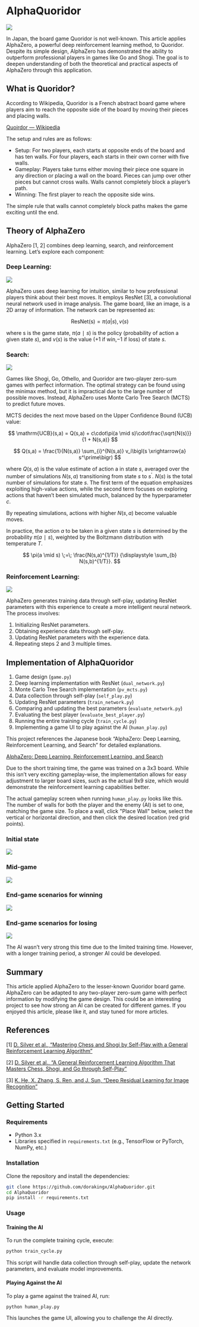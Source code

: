 # AlphaQuoridor

![](./images/quoridor.png)

In Japan, the board game Quoridor is not well-known. This article applies AlphaZero, a powerful deep reinforcement learning method, to Quoridor. Despite its simple design, AlphaZero has demonstrated the ability to outperform professional players in games like Go and Shogi. The goal is to deepen understanding of both the theoretical and practical aspects of AlphaZero through this application.

## What is Quoridor?
According to Wikipedia, Quoridor is a French abstract board game where players aim to reach the opposite side of the board by moving their pieces and placing walls.

[Quoirdor — Wikipedia](https://en.wikipedia.org/wiki/Quoridor)  

The setup and rules are as follows:

- Setup: For two players, each starts at opposite ends of the board and has ten walls. For four players, each starts in their own corner with five walls.
- Gameplay: Players take turns either moving their piece one square in any direction or placing a wall on the board. Pieces can jump over other pieces but cannot cross walls. Walls cannot completely block a player’s path.
- Winning: The first player to reach the opposite side wins.
  
The simple rule that walls cannot completely block paths makes the game exciting until the end.

## Theory of AlphaZero
AlphaZero [1, 2] combines deep learning, search, and reinforcement learning. Let’s explore each component:

### Deep Learning:
![](./images/deep_learning.png)

AlphaZero uses deep learning for intuition, similar to how professional players think about their best moves. It employs ResNet [3], a convolutional neural network used in image analysis. The game board, like an image, is a 2D array of information. The network can be represented as:

$$
\mathrm{ResNet(s)} = \pi(a|s), v(s)
$$

where s is the game state, $\pi(a∣s)$ is the policy (probability of action a given state $s$), and $v(s)$ is the value ($+1$ if win,$-1$ if loss) of state $s$.

### Search:

![](./images/mcts.png)

Games like Shogi, Go, Othello, and Quoridor are two-player zero-sum games with perfect information. The optimal strategy can be found using the minimax method, but it is impractical due to the large number of possible moves. Instead, AlphaZero uses Monte Carlo Tree Search (MCTS) to predict future moves.

MCTS decides the next move based on the Upper Confidence Bound (UCB) value:

$$
\mathrm{UCB}(s,a) = Q(s,a) + c\cdot\pi(a \mid s)\cdot\frac{\sqrt{N(s)}}{1 + N(s,a)}
$$

$$
Q(s,a) = \frac{1}{N(s,a)} \sum_{i}^{N(s,a)} v_i\bigl(s \xrightarrow{a} s^\prime\bigr)
$$


where $Q(s,a)$ is the value estimate of action a in state $s$, averaged over the number of simulations $N(s,a)$ transitioning from state $s$ to $s^\prime$. $N(s)$ is the total number of simulations for state $s$. The first term of the equation emphasizes exploiting high-value actions, while the second term focuses on exploring actions that haven’t been simulated much, balanced by the hyperparameter $c$.

By repeating simulations, actions with higher $N(s,a)$ become valuable moves.

In practice, the action $a$ to be taken in a given state $s$ is determined by the probability $\pi(a∣s)$, weighted by the Boltzmann distribution with temperature $T$.

$$
\pi(a \mid s) \;=\; \frac{N(s,a)^{1/T}} {\displaystyle \sum_{b} N(s,b)^{1/T}}.
$$

### Reinforcement Learning:

![](./images/reinforcement_learning.png)

AlphaZero generates training data through self-play, updating ResNet parameters with this experience to create a more intelligent neural network. The process involves:

1. Initializing ResNet parameters.
2. Obtaining experience data through self-play.
3. Updating ResNet parameters with the experience data.
4. Repeating steps 2 and 3 multiple times.


## Implementation of AlphaQuoridor
1. Game design (`game.py`)
2. Deep learning implementation with ResNet (`dual_network.py`)
3. Monte Carlo Tree Search implementation (`pv_mcts.py`)
4. Data collection through self-play (`self_play.py`)
5. Updating ResNet parameters (`train_network.py`)
6. Comparing and updating the best parameters (`evaluate_network.py`)
7. Evaluating the best player (`evaluate_best_player.py`)
8. Running the entire training cycle (`train_cycle.py`)
9. Implementing a game UI to play against the AI (`human_play.py`)

This project references the Japanese book “AlphaZero: Deep Learning, Reinforcement Learning, and Search” for detailed explanations.

[AlphaZero: Deep Learning, Reinforcement Learning, and Search](https://www.borndigital.co.jp/book/14383/)

Due to the short training time, the game was trained on a 3x3 board. While this isn’t very exciting gameplay-wise, the implementation allows for easy adjustment to larger board sizes, such as the actual 9x9 size, which would demonstrate the reinforcement learning capabilities better.

The actual gameplay screen when running `human_play.py` looks like this. The number of walls for both the player and the enemy (AI) is set to one, matching the game size. To place a wall, click "Place Wall" below, select the vertical or horizontal direction, and then click the desired location (red grid points).

### Initial state
![](./images/initial_state.png)

### Mid-game
![](./images/midgame.png)

### End-game scenarios for winning
![](./images/endgame_winning.png)

### End-game scenarios for losing
![](./images/endgame_losing.png)

The AI wasn’t very strong this time due to the limited training time. However, with a longer training period, a stronger AI could be developed.


## Summary
This article applied AlphaZero to the lesser-known Quoridor board game. AlphaZero can be adapted to any two-player zero-sum game with perfect information by modifying the game design. This could be an interesting project to see how strong an AI can be created for different games. If you enjoyed this article, please like it, and stay tuned for more articles.


## References
[1] [D. Silver et al., “Mastering Chess and Shogi by Self-Play with a General Reinforcement Learning Algorithm”](https://arxiv.org/abs/1712.01815)

[2] [D. Silver et al., “A General Reinforcement Learning Algorithm That Masters Chess, Shogi, and Go through Self-Play”](https://www.science.org/doi/10.1126/science.aar6404)

[3] [K. He, X. Zhang, S. Ren, and J. Sun, “Deep Residual Learning for Image Recognition”](https://arxiv.org/abs/1512.03385)



## Getting Started

### Requirements

- Python 3.x
- Libraries specified in `requirements.txt` (e.g., TensorFlow or PyTorch, NumPy, etc.)

### Installation

Clone the repository and install the dependencies:

```bash
git clone https://github.com/dorakingx/AlphaQuoridor.git
cd AlphaQuoridor
pip install -r requirements.txt
```

### Usage

#### Training the AI

To run the complete training cycle, execute:

```bash
python train_cycle.py
```
This script will handle data collection through self-play, update the network parameters, and evaluate model improvements.

#### Playing Against the AI
To play a game against the trained AI, run:

```
python human_play.py
```
This launches the game UI, allowing you to challenge the AI directly.
